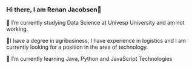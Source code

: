 ### Hi there, I am Renan Jacobsen👋
🔭 I’m currently studying Data Science at Univesp University and am not working.

🌱I have a degree in agribusiness, I have experience in logistics and I am currently looking for a position in the area of technology.

🌱 I’m currently learning Java, Python and JavaScript Technologies


<!--
**RenanJacobsen/RenanJacobsen** is a ✨ _special_ ✨ repository because its `README.md` (this file) appears on your GitHub profile.


